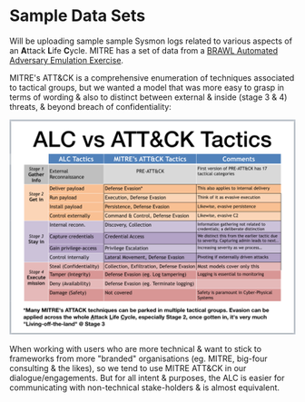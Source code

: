 # Sample Data Sets

Will be uploading sample sample Sysmon logs related to various aspects of an **A**ttack **L**ife **C**ycle. MITRE has a set of data from a [BRAWL Automated Adversary Emulation Exercise](https://github.com/mitre/brawl-public-game-001/tree/master/data).

MITRE's ATT&CK is a comprehensive enumeration of techniques associated to tactical groups, but we wanted a model that was more easy to grasp in terms of wording & also to distinct between external & inside (stage 3 & 4) threats, & beyond breach of confidentiality:

![](alcVSattack.png)

When working with users who are more technical & want to stick to frameworks from more "branded" organisations (eg. MITRE, big-four consulting & the likes), so we tend to use MITRE ATT&CK in our dialogue/engagements. But for all intent & purposes, the ALC is easier for communicating with non-technical stake-holders & is almost equivalent.